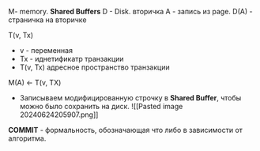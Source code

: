 M- memory. **Shared Buffers**
D - Disk. вторичка
A - запись из page.
D(A) - страничка на вторичке

T(v, Tx)
- v - переменная
- Tx - иднетификатр транзакции
- T(v, Tx) адресное пространство транзакции

M(A) <- T(v, TX) 
- Записываем модифицированную строчку в **Shared Buffer**, чтобы можно было сохранить на диск.
![[Pasted image 20240624205907.png]]

**COMMIT** - формальность, обозначающая что либо в зависимости от алгоритма.